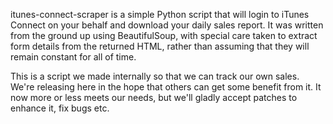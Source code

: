 itunes-connect-scraper is a simple Python script that will login to iTunes Connect on your behalf and download your daily sales report. It was written from the ground up using BeautifulSoup, with special care taken to extract form details from the returned HTML, rather than assuming that they will remain constant for all of time.

This is a script we made internally so that we can track our own sales. We're releasing here in the hope that others can get some benefit from it. It now more or less meets our needs, but we'll gladly accept patches to enhance it, fix bugs etc.